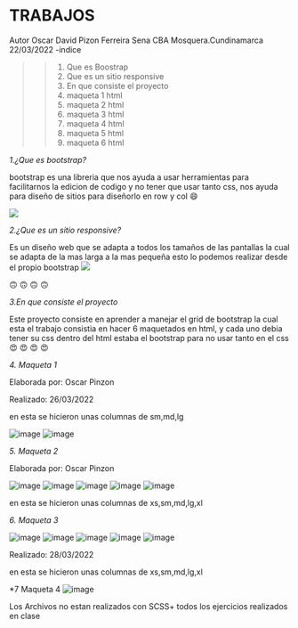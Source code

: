 # TRABAJOS
Autor Oscar David Pizon Ferreira
Sena CBA Mosquera.Cundinamarca 
22/03/2022
-indice
>>1. Que es Boostrap
>>2. Que es un sitio responsive
>>3. En que consiste el proyecto
>>4. maqueta 1 html
>>5. maqueta 2 html
>>6. maqueta 3 html
>>7. maqueta 4 html
>>8. maqueta 5 html
>>9. maqueta 6 html


*1.¿Que es bootstrap?*

bootstrap es una libreria que nos ayuda a  usar herramientas para facilitarnos la edicion de codigo y no tener que usar tanto css, nos ayuda para  diseño de sitios para diseñorlo en row y col :smile:

<img src="https://www.eniun.com/wp-content/uploads/Bootstrap-descargar-instalar.png">

*2.¿Que es un sitio responsive?*

Es un diseño web que se adapta a todos los tamaños de las pantallas la cual se adapta de la mas larga a la mas pequeña esto lo podemos realizar desde el propio bootstrap
<img src="https://www.ingeniovirtual.com/wp-content/uploads/dise%C3%B1o-web-adaptable-o-adaptativo.jpg">

:upside_down_face: :upside_down_face: :upside_down_face: :upside_down_face:

*3.En que consiste el proyecto*

Este proyecto consiste en aprender a manejar el grid de bootstrap la cual esta  el trabajo consistia en hacer 6 maquetados en html, y cada uno debia tener su css dentro del html estaba el bootstrap para no usar tanto en el css :heart_eyes: :heart_eyes: :heart_eyes: :heart_eyes:

*4. Maqueta 1*

Elaborada por: Oscar Pinzon

Realizado: 26/03/2022

en esta se hicieron unas columnas de sm,md,lg

![image](https://user-images.githubusercontent.com/102181603/164297430-1b4d9b47-1715-4c88-a49a-3d36c8d588e1.png)
![image](https://user-images.githubusercontent.com/102181603/164297530-6cee0a8f-3030-4043-b347-88c33fe127c3.png)

*5. Maqueta 2*

Elaborada por: Oscar Pinzon

![image](https://user-images.githubusercontent.com/102181603/164297670-6ac8d24c-deac-4118-9ee9-4e27b15c026a.png)
![image](https://user-images.githubusercontent.com/102181603/164297839-3e392621-fca1-45d1-a8f1-e100289dd43c.png)
![image](https://user-images.githubusercontent.com/102181603/164297717-2f3334ac-dad6-422e-ba6a-d99da3d1070c.png)
![image](https://user-images.githubusercontent.com/102181603/164297920-7254ba9b-1e43-4051-aa63-9bcce8d1c107.png)
![image](https://user-images.githubusercontent.com/102181603/164298012-b22c2923-4b79-4fd6-84c1-2e3510539b20.png)

en esta se hicieron unas columnas de xs,sm,md,lg,xl

*6. Maqueta 3*

![image](https://user-images.githubusercontent.com/102181603/164298236-6491c797-834a-451a-b677-ef07ad8055e2.png)
![image](https://user-images.githubusercontent.com/102181603/164298386-85283ddc-9294-42da-abf0-703c70ecfb07.png)
![image](https://user-images.githubusercontent.com/102181603/164298526-e5904578-e289-44d8-a3ec-ec485f620b53.png)
![image](https://user-images.githubusercontent.com/102181603/164298592-ff72ba8e-208a-4217-bb97-caaf606cebfe.png)
![image](https://user-images.githubusercontent.com/102181603/164298662-49aaf1d2-b2b7-44e4-b836-0a28d92998b0.png)


Realizado: 28/03/2022

en esta se hicieron unas columnas de xs,sm,md,lg,xl

*7 Maqueta 4
![image](https://user-images.githubusercontent.com/102181603/164299097-07cb5aa4-0345-4fa5-b0af-00f292ed760f.png)

Los Archivos no estan realizados con SCSS+
todos los ejercicios realizados en clase
